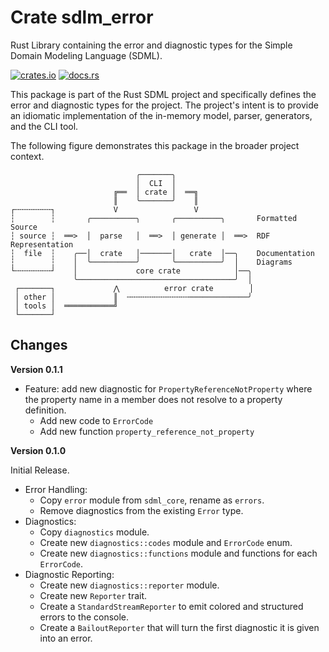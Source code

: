 # Crate sdlm_error

Rust Library containing the error and diagnostic types for the Simple Domain Modeling Language (SDML).

[![crates.io](https://img.shields.io/crates/v/sdml_generate.svg)](https://crates.io/crates/sdml_generate)
[![docs.rs](https://docs.rs/sdml_generate/badge.svg)](https://docs.rs/sdml_generate)

This package is part of the Rust SDML project and specifically defines the error and diagnostic types for the project.
The project's intent is to provide an idiomatic implementation of the in-memory model, parser, generators, and the CLI tool.

The following figure demonstrates this package in the broader project context.

```
                            ╭───────╮
                            │  CLI  │
                       ╔══  │ crate │  ══╗
                       ║    ╰───────╯    ║
┌╌╌╌╌╌╌╌╌┐             V                 V
┆        ┆       ╭──────────╮       ╭──────────╮       Formatted Source
┆ source ┆  ══>  │  parse   │  ══>  │ generate │  ══>  RDF Representation 
┆  file  ┆    ╭──│  crate   │───────│   crate  │──╮    Documentation
┆        ┆    │  ╰──────────╯       ╰──────────╯  │    Diagrams
└╌╌╌╌╌╌╌╌┘    │             core crate            │──╮
              ╰───────────────────────────────────╯  │
 ┌───────┐             ⋀          error crate        │
 │ other │             ║  ╌╌╌╌╌╌╌╌╌╌╌╌╌╌─────────────╯
 │ tools │  ═══════════╝
 └───────┘
```

## Changes

**Version 0.1.1**

- Feature: add new diagnostic for `PropertyReferenceNotProperty` where the property name in a member does not resolve to
  a property definition.
  - Add new code to `ErrorCode`
  - Add new function `property_reference_not_property`

**Version 0.1.0**

Initial Release.

- Error Handling:
  - Copy `error` module from `sdml_core`, rename as `errors`.
  - Remove diagnostics from the existing `Error` type.
- Diagnostics:
  - Copy `diagnostics` module.
  - Create new `diagnostics::codes` module and `ErrorCode` enum.
  - Create new `diagnostics::functions` module and functions for each `ErrorCode`.
- Diagnostic Reporting:
  - Create new `diagnostics::reporter` module.
  - Create new `Reporter` trait.
  - Create a `StandardStreamReporter` to emit colored and structured errors to the console.
  - Create a `BailoutReporter` that will turn the first diagnostic it is given into an error.
